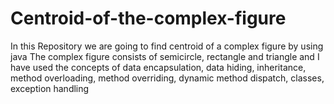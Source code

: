 # Centroid-of-the-complex-figure
In this Repository we are going to find centroid of a complex figure by using java
The complex figure consists of semicircle, rectangle and triangle and I have used the concepts of data encapsulation, data hiding, inheritance, method overloading, method overriding, dynamic method dispatch, classes, exception handling

